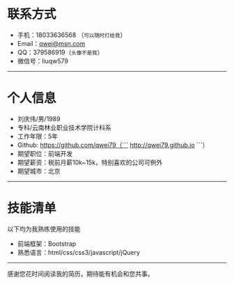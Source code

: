 
# 联系方式

- 手机：18033636568 （```可以随时打给我```）
- Email：qwei@msn.com
- QQ：379586919（```头像不是我```）
- 微信号：liuqw579

---

# 个人信息

 - 刘庆伟/男/1989 
 - 专科/云南林业职业技术学院计科系 
 - 工作年限：5年
 - Github: https://github.com/qwei79（``` http://qwei79.github.io ```）
 - 期望职位：前端开发
 - 期望薪资：税前月薪10k~15k，特别喜欢的公司可例外
 - 期望城市：北京

---

# 技能清单

以下均为我熟练使用的技能

- 前端框架：Bootstrap
- 熟悉语言：html/css/css3/javascript/jQuery


---


感谢您花时间阅读我的简历，期待能有机会和您共事。
